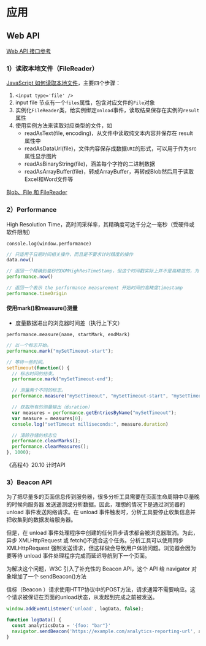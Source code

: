 # 应用

## Web API

[Web API 接口参考](https://developer.mozilla.org/zh-CN/docs/Web/API)

### 1）读取本地文件（FileReader）

[JavaScript 如何读取本地文件](https://segmentfault.com/a/1190000021436482)，主要四个步骤：

1. `<input type='file' />`
2. input file 节点有一个`files`属性，包含对应文件的`File`对象
3. 实例化`FileReader`类，给实例绑定`onload`事件，读取结果保存在实例的`result`属性
4. 使用实例方法来读取对应类型的文件，如
   - readAsText(file, encoding)，从文件中读取纯文本内容并保存在 result 属性中
   - readAsDataUrl(file)，文件内容保存成数据`URI`的形式，可以用于作为src属性显示图片
   - readAsBinaryString(file)，涵盖每个字符的二进制数据
   - readAsArrayBuffer(file)，转成ArrayBuffer，再转成Blob然后用于读取Excel和Word文件等

[Blob、File 和 FileReader](https://lins403.github.io/vuepress-doc/notesList/javascript/advanced/binary.html#file-%E5%92%8C-filereader)



### 2）Performance

High Resolution Time，高时间采样率，其精确度可达千分之一毫秒（受硬件或软件限制）

```
console.log(window.performance)
```

```js
// 只适用于日期时间相关操作，而且是不要求计时精度的操作
data.now()

// 返回一个精确到毫秒的DOMHighResTimeStamp，但这个时间戳实际上并不是高精度的，为了降低安全威胁，浏览器做了不同程度上的四舍五入处理。
performance.now()

// 返回一个表示 the performance measurement 开始时间的高精度timestamp
performance.timeOrigin
```

#### 使用mark()和measure()测量

- 度量数据进出的浏览器时间差（执行上下文）

`performance.measure(name, startMark, endMark)`

```js
// 以一个标志开始。
performance.mark("mySetTimeout-start");

// 等待一些时间。
setTimeout(function() {
  // 标志时间的结束。
  performance.mark("mySetTimeout-end");

  // 测量两个不同的标志。
  performance.measure("mySetTimeout", "mySetTimeout-start", "mySetTimeout-end");

  // 获取所有的测量输出（duration）
  var measures = performance.getEntriesByName("mySetTimeout");
  var measure = measures[0];
  console.log("setTimeout milliseconds:", measure.duration)

  // 清除存储的标志位
  performance.clearMarks();
  performance.clearMeasures();
}, 1000);
```

《高程4》20.10 计时API



### 3）Beacon API

为了把尽量多的页面信息传到服务器，很多分析工具需要在页面生命周期中尽量晚的时候向服务器 发送遥测或分析数据。因此，理想的情况下是通过浏览器的 unload 事件发送网络请求。在 unload 事件触发时，分析工具要停止收集信息并把收集到的数据发给服务器。

但是，在 unload 事件处理程序中创建的任何异步请求都会被浏览器取消。为此，异步 XMLHttpRequest 或 fetch()不适合这个任务。分析工具可以使用同步 XMLHttpRequest 强制发送请求，但这样做会导致用户体验问题。浏览器会因为要等待 unload 事件处理程序完成而延迟导航到下一个页面。

为解决这个问题，W3C 引入了补充性的 Beacon API，这个 API 给 navigator 对象增加了一个 sendBeacon()方法

信标（Beacon ）请求使用HTTP协议中的POST方法，请求通常不需要响应。这个请求被保证在页面的unload状态，从发起到完成之前被发送。

```js
window.addEventListener('unload', logData, false);

function logData() {
  const analyticsData = '{foo: "bar"}'
  navigator.sendBeacon('https://example.com/analytics-reporting-url', analyticsData);
}
```

